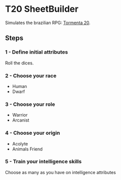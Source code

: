 # T20 SheetBuilder

Simulates the brazilian RPG: [Tormenta 20](https://jamboeditora.com.br/produto/tormenta20-edicao-jogo-do-ano-digital/).

## Steps

### 1 - Define initial attributes
Roll the dices.

### 2 - Choose your race
- Human
- Dwarf

### 3 - Choose your role
- Warrior
- Arcanist

### 4 - Choose your origin
- Acolyte
- Animals Friend

### 5 - Train your intelligence skills
Choose as many as you have on intelligence attributes
